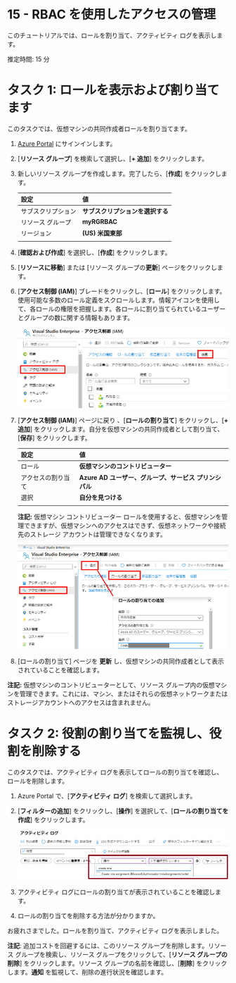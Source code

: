 ﻿---
wts:
    title: '15 - RBAC を使用したアクセスの管理'
    module: 'モジュール 03 - セキュリティ、プライバシー、コンプライアンス、および信頼性'
---
# 15 - RBAC を使用したアクセスの管理

このチュートリアルでは、ロールを割り当て、アクティビティ ログを表示します。 

推定時間: 15 分

# タスク 1: ロールを表示および割り当てます

このタスクでは、仮想マシンの共同作成者ロールを割り当てます。 

1. [Azure Portal](https://portal.azure.com) にサインインします。

2. [**リソース グループ**] を検索して選択し、[**+ 追加**] をクリックします。   

3. 新しいリソース グループを作成します。完了したら、[**作成**] をクリックします。 

    | 設定 | 値 |
    | -- | -- |
    | サブスクリプション | **サブスクリプションを選択する** |
    | リソース グループ | **myRGRBAC** |
    | リージョン | **(US) 米国東部** |
    | | |

4. [**確認および作成**] を選択し、[**作成**] をクリックします。

5. [**リソースに移動**] または [リソース グループの**更新**] ページをクリックします。    

6. [**アクセス制御 (IAM)**] ブレードをクリックし、[**ロール**] をクリックします。使用可能な多数のロール定義をスクロールします。情報アイコンを使用して、各ロールの権限を把握します。各ロールに割り当てられているユーザーとグループの数に関する情報もあります。

    ![[IAM ロール] ブレードのスクリーンショット。所有者、共同作成者、および閲覧者ロールが表示されます。](../images/1501.png)

7. [**アクセス制御 (IAM)**] ページに戻り 、[**ロールの割り当て**] をクリックし、[**+ 追加**] をクリックします。自分を仮想マシンの共同作成者として割り当て、[**保存**] をクリックします。 

    | 設定 | 値 |
    | -- | -- |
    | ロール | **仮想マシンのコントリビューター** |
    | アクセスの割り当て | **Azure AD ユーザー、グループ、サービス プリンシパル** |
    | 選択 | **自分を見つける** |
    | | |

    **注記:** 仮想マシン コントリビューター ロールを使用すると、仮想マシンを管理できますが、仮想マシンへのアクセスはできず、仮想ネットワークや接続先のストレージ アカウントは管理できなくなります。

    ![必要な情報が入力された [ロールの割り当ての追加] ページのスクリーンショット。](../images/1502.png)


5. [ロールの割り当て] ページを **更新** し、仮想マシンの共同作成者として表示されていることを確認します。 

**注記:** 仮想マシンのコントリビューターとして、リソース グループ内の仮想マシンを管理できます。これには、マシン、またはそれらの仮想ネットワークまたはストレージアカウントへのアクセスは含まれません。 

# タスク 2: 役割の割り当てを監視し、役割を削除する

このタスクでは、アクティビティ ログを表示してロールの割り当てを確認し、ロールを削除します。 

1. Azure Portal で、[**アクティビティ ログ**] を検索して選択します。

2. [**フィルターの追加**] をクリックし、[**操作**] を選択して、[**ロールの割り当てを作成**] をクリックします。

    ![フィルターが構成された [アクティビティ ログ] ページのスクリーンショット。](../images/1503.png)

3. アクティビティ ログにロールの割り当てが表示されていることを確認します。 

4. ロールの割り当てを削除する方法が分かりますか。

お疲れさまでした。ロールを割り当て、アクティビティ ログを表示しました。 

**注記**: 追加コストを回避するには、このリソース グループを削除します。リソース グループを検索し、リソース グループをクリックして、[**リソース グループの削除**] をクリックします。リソース グループの名前を確認し、[**削除**] をクリックします。**通知** を監視して、削除の進行状況を確認します。


